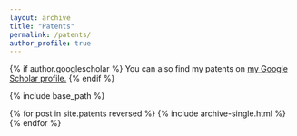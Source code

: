 ```yaml
---
layout: archive
title: "Patents"
permalink: /patents/
author_profile: true
---
```


{% if author.googlescholar %}
  You can also find my patents on <u><a href="{{author.googlescholar}}">my Google Scholar profile</a>.</u>
{% endif %}

{% include base_path %}

{% for post in site.patents reversed %}
  {% include archive-single.html %}
{% endfor %}
